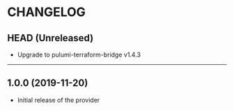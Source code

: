 CHANGELOG
=========

## HEAD (Unreleased)
* Upgrade to pulumi-terraform-bridge v1.4.3

---

## 1.0.0 (2019-11-20)
* Initial release of the provider
